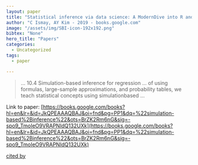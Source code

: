 ```yaml
---
layout: paper
title: "Statistical inference via data science: A ModernDive into R and the tidyverse"
author: "C Ismay, AY Kim - 2019 - books.google.com"
image: "/assets/img/SBI-icon-192x192.png"
bibtex: "None"
hero_title: "Papers"
categories:
  - Uncategorized
tags:
  - paper

---
```

>… 10.4 Simulation-based inference for regression … of using formulas, large-sample approximations, and probability tables, we teach statistical concepts using simulationbased …

Link to paper: [https://books.google.com/books?hl=en&lr=&id=JkQPEAAAQBAJ&oi=fnd&pg=PP1&dq=%22simulation-based%2Binference%22&ots=BrZK2Rm6nG&sig=-spo9_TmoIeO9VRAPNIdQ132UXk](https://books.google.com/books?hl=en&lr=&id=JkQPEAAAQBAJ&oi=fnd&pg=PP1&dq=%22simulation-based%2Binference%22&ots=BrZK2Rm6nG&sig=-spo9_TmoIeO9VRAPNIdQ132UXk)

[cited by](https://scholar.google.com/scholar?cites=18096334937583767821&as_sdt=2005&sciodt=0,5&hl=en&num=20)
